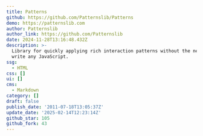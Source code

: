```yaml
---
title: Patterns
github: https://github.com/Patternslib/Patterns
demo: https://patternslib.com
author: Patternslib
author_link: https://github.com/Patternslib
date: 2024-11-28T13:16:48.432Z
description: >-
  Library for quickly applying rich interaction patterns without the need to
  write any JavaScript.
ssg:
  - HTML
css: []
ui: []
cms:
  - Markdown
category: []
draft: false
publish_date: '2011-07-18T13:05:37Z'
update_date: '2025-02-14T12:23:14Z'
github_star: 105
github_fork: 43
---
```

